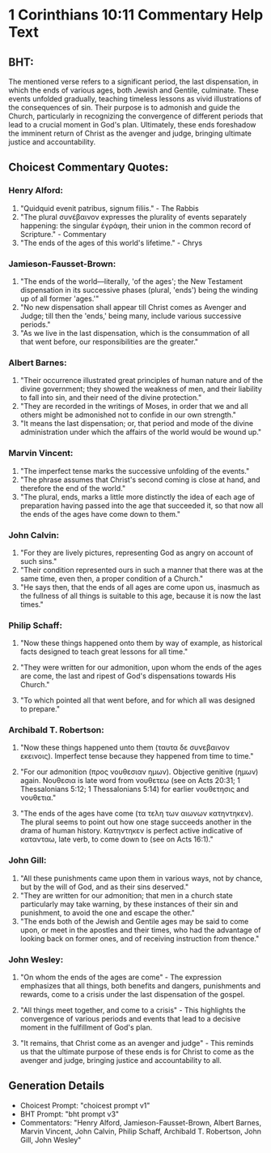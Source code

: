 # 1 Corinthians 10:11 Commentary Help Text

## BHT:
The mentioned verse refers to a significant period, the last dispensation, in which the ends of various ages, both Jewish and Gentile, culminate. These events unfolded gradually, teaching timeless lessons as vivid illustrations of the consequences of sin. Their purpose is to admonish and guide the Church, particularly in recognizing the convergence of different periods that lead to a crucial moment in God's plan. Ultimately, these ends foreshadow the imminent return of Christ as the avenger and judge, bringing ultimate justice and accountability.

## Choicest Commentary Quotes:
### Henry Alford:
1. "Quidquid evenit patribus, signum filiis." - The Rabbis
2. "The plural συνέβαινον expresses the plurality of events separately happening: the singular ἐγράφη, their union in the common record of Scripture." - Commentary
3. "The ends of the ages of this world's lifetime." - Chrys

### Jamieson-Fausset-Brown:
1. "The ends of the world—literally, 'of the ages'; the New Testament dispensation in its successive phases (plural, 'ends') being the winding up of all former 'ages.'"
2. "No new dispensation shall appear till Christ comes as Avenger and Judge; till then the 'ends,' being many, include various successive periods."
3. "As we live in the last dispensation, which is the consummation of all that went before, our responsibilities are the greater."

### Albert Barnes:
1. "Their occurrence illustrated great principles of human nature and of the divine government; they showed the weakness of men, and their liability to fall into sin, and their need of the divine protection."
2. "They are recorded in the writings of Moses, in order that we and all others might be admonished not to confide in our own strength."
3. "It means the last dispensation; or, that period and mode of the divine administration under which the affairs of the world would be wound up."

### Marvin Vincent:
1. "The imperfect tense marks the successive unfolding of the events."
2. "The phrase assumes that Christ's second coming is close at hand, and therefore the end of the world."
3. "The plural, ends, marks a little more distinctly the idea of each age of preparation having passed into the age that succeeded it, so that now all the ends of the ages have come down to them."

### John Calvin:
1. "For they are lively pictures, representing God as angry on account of such sins."
2. "Their condition represented ours in such a manner that there was at the same time, even then, a proper condition of a Church."
3. "He says then, that the ends of all ages are come upon us, inasmuch as the fullness of all things is suitable to this age, because it is now the last times."

### Philip Schaff:
1. "Now these things happened onto them by way of example, as historical facts designed to teach great lessons for all time." 

2. "They were written for our admonition, upon whom the ends of the ages are come, the last and ripest of God's dispensations towards His Church." 

3. "To which pointed all that went before, and for which all was designed to prepare."

### Archibald T. Robertson:
1. "Now these things happened unto them (ταυτα δε συνεβαινον εκεινοις). Imperfect tense because they happened from time to time." 

2. "For our admonition (προς νουθεσιαν ημων). Objective genitive (ημων) again. Νουθεσια is late word from νουθετεω (see on Acts 20:31; 1 Thessalonians 5:12; 1 Thessalonians 5:14) for earlier νουθετησις and νουθετια." 

3. "The ends of the ages have come (τα τελη των αιωνων κατηντηκεν). The plural seems to point out how one stage succeeds another in the drama of human history. Κατηντηκεν is perfect active indicative of κατανταω, late verb, to come down to (see on Acts 16:1)."

### John Gill:
1. "All these punishments came upon them in various ways, not by chance, but by the will of God, and as their sins deserved."
2. "They are written for our admonition; that men in a church state particularly may take warning, by these instances of their sin and punishment, to avoid the one and escape the other."
3. "The ends both of the Jewish and Gentile ages may be said to come upon, or meet in the apostles and their times, who had the advantage of looking back on former ones, and of receiving instruction from thence."

### John Wesley:
1. "On whom the ends of the ages are come" - The expression emphasizes that all things, both benefits and dangers, punishments and rewards, come to a crisis under the last dispensation of the gospel. 

2. "All things meet together, and come to a crisis" - This highlights the convergence of various periods and events that lead to a decisive moment in the fulfillment of God's plan.

3. "It remains, that Christ come as an avenger and judge" - This reminds us that the ultimate purpose of these ends is for Christ to come as the avenger and judge, bringing justice and accountability to all.


## Generation Details
- Choicest Prompt: "choicest prompt v1"
- BHT Prompt: "bht prompt v3"
- Commentators: "Henry Alford, Jamieson-Fausset-Brown, Albert Barnes, Marvin Vincent, John Calvin, Philip Schaff, Archibald T. Robertson, John Gill, John Wesley"
